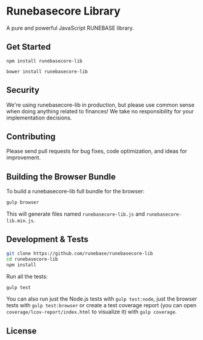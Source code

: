Runebasecore Library
=======

A pure and powerful JavaScript RUNEBASE library.


## Get Started

```
npm install runebasecore-lib
```

```
bower install runebasecore-lib
```

## Security

We're using runebasecore-lib in production, but please use common sense when doing anything related to finances! We take no responsibility for your implementation decisions.



## Contributing

Please send pull requests for bug fixes, code optimization, and ideas for improvement. 

## Building the Browser Bundle

To build a runebasecore-lib full bundle for the browser:

```sh
gulp browser
```

This will generate files named `runebasecore-lib.js` and `runebasecore-lib.min.js`.

## Development & Tests

```sh
git clone https://github.com/runebase/runebasecore-lib
cd runebasecore-lib
npm install
```

Run all the tests:

```sh
gulp test
```

You can also run just the Node.js tests with `gulp test:node`, just the browser tests with `gulp test:browser`
or create a test coverage report (you can open `coverage/lcov-report/index.html` to visualize it) with `gulp coverage`.

## License

